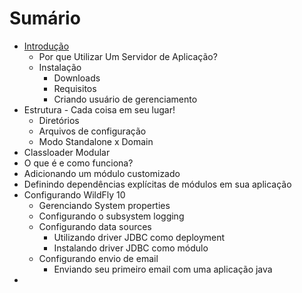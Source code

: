 # Sumário

* [Introdução](chapter1.md)
  * Por que Utilizar Um Servidor de Aplicação?
  * Instalação
    * Downloads
    * Requisitos
    * Criando usuário de gerenciamento
* Estrutura - Cada coisa em seu lugar!
  * Diretórios
  * Arquivos de configuração
  * Modo Standalone x Domain
*  Classloader Modular
  *  O que é e como funciona?
  *  Adicionando um módulo customizado
  *  Definindo dependências explícitas de módulos em sua aplicação
* Configurando WildFly 10
  * Gerenciando System properties
  * Configurando o subsystem logging
  * Configurando data sources
    * Utilizando driver JDBC como deployment
    * Instalando driver JDBC como módulo
  * Configurando envio de email
    * Enviando seu primeiro email com uma aplicação java
* 


 

